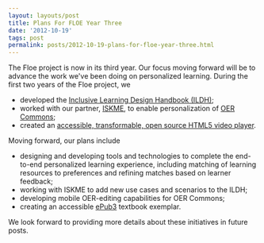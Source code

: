 ```yaml
---
layout: layouts/post
title: Plans For FLOE Year Three
date: '2012-10-19'
tags: post
permalink: posts/2012-10-19-plans-for-floe-year-three.html
---
```

<p>
The Floe project is now in its third year. Our focus moving forward will be to advance the
work we've been doing on personalized learning. During the first two years of the Floe project, we
</p>
<ul>
<li>
developed the <a href="http://handbook.floeproject.org/">Inclusive Learning Design Handbook (ILDH)</a>;
</li>
<li>
worked with our partner, <a href="http://www.iskme.org/">ISKME</a>,
to enable personalization of <a href="http://www.oercommons.org/">OER Commons</a>;
</li>
<li>
created an <a href="https://build.fluidproject.org/videoPlayer/demos/Mammals.html">
accessible, transformable, open source HTML5 video player</a>.
</li>
</ul>
<p>
Moving forward, our plans include
</p>
<ul>
<li>
designing and developing tools and technologies to complete the end-to-end
personalized learning experience, including matching of learning resources
to preferences and refining matches based on learner feedback;
</li>
<li>
working with ISKME to add new use cases and scenarios to the ILDH;
</li>
<li>
developing mobile OER-editing capabilities for OER Commons;
</li>
<li>
creating an accessible <a href="http://idpf.org/epub/30">ePub3</a> textbook exemplar.
</li>
</ul>
<p>
We look forward to providing more details about these initiatives in future posts.
</p>
